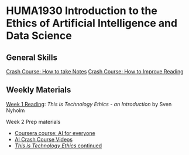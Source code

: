 # HUMA1930 Introduction to the Ethics of Artificial Intelligence and Data Science

## General Skills

[Crash Course: How to take Notes](./prep/notes/)
[Crash Course: How to Improve Reading](./prep/reading/)

## Weekly Materials

[Week 1 Reading](./wk1): *This is Technology Ethics - an Introduction* by Sven Nyholm

Week 2 Prep materials

- [Coursera course: AI for everyone](./wk2/ai-for-everyone/)
- [AI Crash Course Videos](./wk2/ai-crash-course/)
- [*This is Technology Ethics* continued](./wk2/reading/)
